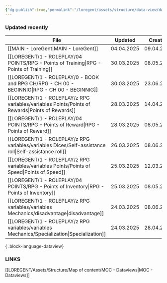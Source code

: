 ```yaml
---
{"dg-publish":true,"permalink":"/loregent/assets/structure/data-view/dw-updated-recently/"}
---
```


### Updated recently

| File                                                                                                    | Updated    | Created    |
| ------------------------------------------------------------------------------------------------------- | ---------- | ---------- |
| [[MAIN - LoreGent\|MAIN - LoreGent]]                                                                 | 04.04.2025 | 09.04.2024 |
| [[LOREGENT/1 - ROLEPLAY/04 POINTS/RPG - Points of Training\|RPG - Points of Training]]               | 30.03.2025 | 08.05.2024 |
| [[LOREGENT/1 - ROLEPLAY/0 - BOOK and RPG CH/RPG - CH 00 - BEGINNIG\|RPG - CH 00 - BEGINNIG]]         | 30.03.2025 | 23.06.2024 |
| [[LOREGENT/1 - ROLEPLAY/z RPG variables/variables Points/Points of Rewards\|Points of Rewards]]      | 28.03.2025 | 14.04.2024 |
| [[LOREGENT/1 - ROLEPLAY/04 POINTS/RPG - Points of Reward\|RPG - Points of Reward]]                   | 28.03.2025 | 08.05.2024 |
| [[LOREGENT/1 - ROLEPLAY/z RPG variables/variables Dices/Self-assistance roll\|Self-assistance roll]] | 26.03.2025 | 08.06.2024 |
| [[LOREGENT/1 - ROLEPLAY/z RPG variables/variables Points/Points of Speed\|Points of Speed]]          | 25.03.2025 | 12.03.2024 |
| [[LOREGENT/1 - ROLEPLAY/04 POINTS/RPG - Points of Inventory\|RPG - Points of Inventory]]             | 25.03.2025 | 08.05.2024 |
| [[LOREGENT/1 - ROLEPLAY/z RPG variables/variables Mechanics/disadvantage\|disadvantage]]             | 24.03.2025 | 08.06.2024 |
| [[LOREGENT/1 - ROLEPLAY/z RPG variables/variables Mechanics/Specialization\|Specialization]]         | 24.03.2025 | 28.04.2024 |

{ .block-language-dataview}

### LINKS

[[LOREGENT/Assets/Structure/Map of content/MOC - Dataviews\|MOC - Dataviews]]